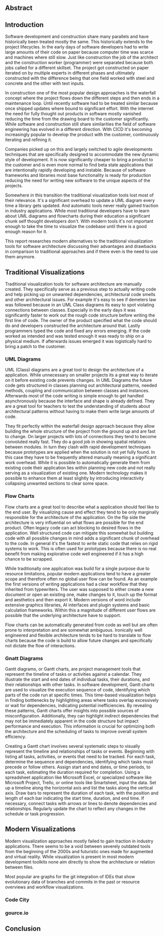 ## Abstract
## Introduction

Software development and construction share many parallels and have historically been treated mostly the same. This historically extends to the project lifecycles. In the early days of software developers had to write large amounts of their code on paper because computer time was scarce and machines where still slow. Just like construction the job of the architect and the construction worker (programmer) were separated because both jobs called for a different skillset. The project got constructed on paper iterated on by multiple experts in different phases and ultimately constructed with the difference being that one field worked with steel and concrete and the other with text inputs.

In construction one of the most popular design approaches is the waterfall concept where the project flows down the different steps and then ends in a maintenance loop. Until recently software had to be treated similar because once shipped updates where bound to significant effort. With the internet the need for fully thought out products in software mostly vanished reducing the time from the drawing board to the customer significantly. While software and construction still share similarities the field of software engineering has evolved in a different direction. With CICD it's becoming increasingly popular to develop the product with the customer, continuously iterating and refining it.

Companies picked up on this and largely switched to agile developments techniques that are specifically designed to accommodate the new dynamic style of development. It is now significantly cheaper to bring a product to the customer and is even more normal to find beta state applications that are intentionally rapidly developing and instable. Because of software frameworks and libraries most base functionality is ready for production reducing the need for writing new software to the unique aspects of the projects.

Somewhere in this transition the traditional visualization tools lost most of their relevance. It's a significant overhead to update a UML diagram every time a library gets updated. And automatic tools never really gained traction in industry applications. While most traditional developers have to learn about UML diagrams and flowcharts during their education a significant chunk self thought developers don't. With modern tools it's not important enough to take the time to visualize the codebase until there is a good enough reason for it.

This report researches modern alternatives to the traditional visualization tools for software architecture discussing their advantages and drawbacks in comparison to traditional approaches and if there even is the need to use them anymore.

## Traditional Visualizations

Traditional visualization tools for software architecture are manually created. They specifically serve as a previous step to actually writing code and help picking up on unwanted dependencies, architectural code smells and other architectural issues. For example it's easy to see if demeters law was followed because in an UML Class diagrams its easy to spot violating connections between classes. Especially in the early days it was significantly faster to work out the rough code structure before writing the first line of code. The owner of the product specified what the code should do and developers constructed the architecture around that. Lastly programmers typed the code and fixed any errors emerging. If the code worked as intended and was tested enough it was ready to ship on a physical medium. If afterwards issues emerged it was logistically hard to bring a patch to the customer. 
### UML Diagrams

UML (Class) diagrams are a great tool to design the architecture of a application. While unnecessary on smaller projects its a great way to iterate on it before existing code prevents changes. In UML Diagrams the future code gets structured in classes planning out architectural patterns, needed methods, coupling and communication between classes and instances. Afterwards most of the code writing is simple enough to get handled asynchronously because the interface and shape is already defined. They are a great tool for teachers to test the understanding of students about architectural patterns without having to make them write large amounts of code.

They fit perfectly within the waterfall design approach because they allow building the whole structure of the project from the ground up and are fast to change. On larger projects with lots of connections they tend to become convoluted really fast. They do a good job in showing spatial relations between modules. In turn they clash with rapid development techniques because prototypes are applied when the solution is not yet fully found. In this case they have to be frequently altered manually meaning a significant work overhead. While it is possible to automatically generate them from existing code their application lies within planning new code and not really serving as a visualization of existing one. Modern technology makes it possible to enhance them at least slightly by introducing interactivity collapsing unwanted sections to clear some space.

### Flow Charts

Flow charts are a great tool to describe what a application should feel like to the end user. By visualizing cause and effect they tend to be only marginally responsible for the architecture of the application. On the flip side the architecture is very influential on what flows are possible for the end product. Often legacy code can act blocking to desired flows in the application. Well structured code can mitigate this somewhat but building code with all possible changes in mind adds a significant chunk of overhead to the code. In general it's the fastest to write static code that relies on rigid systems to work. This is often used for prototypes because there is no real benefit from making explorative code well engineered if it has a high chance to be scrapped.

While traditionally one application was build for a single purpose due to resource limitations, popular modern applications tend to have a greater scope and therefore often no global user flow can be found. As an example the first versions of writing applications had a clear workflow that they inherited from typewriters. The user was supposed to either create a new document or open an existing one, make changes to it, touch up the format and aesthetics and then export it. Modern versions of word include extensive graphics libraries, AI interfaces and plugin systems and basic calculation frameworks. Within this a magnitude of different user flows are possible that the underlying architecture have to support.

Flow charts can be automatically generated from code as well but are often prone to interpretation and are somewhat ambiguous. Ironically well engineered and flexible architecture tends to be hard to translate to flow charts because the code is build to allow future changes and specifically not dictate the flow of interactions. 

### Gnatt Diagrams

Gantt diagrams, or Gantt charts, are project management tools that represent the timeline of tasks or activities against a calendar. They illustrate the start and end dates of individual tasks, their durations, and their relationships with other tasks. In software development, Gantt charts are used to visualize the execution sequence of code, identifying which parts of the code run at specific times. This time-based visualization helps in finding bottlenecks by highlighting areas where tasks overlap excessively or wait for dependencies, indicating potential inefficiencies. By revealing these patterns, Gantt charts offer insights into possible sources of misconfiguration. Additionally, they can highlight indirect dependencies that may not be immediately apparent in the code structure but impact performance and execution. This information is crucial for optimizing both the architecture and the scheduling of tasks to improve overall system efficiency.

Creating a Gantt chart involves several systematic steps to visually represent the timeline and relationships of tasks or events. Beginning with listing all tasks, activities, or events that need to be tracked. For each task, determine the sequence and dependencies, identifying which tasks must precede or follow others. Assign start and end dates, or time periods, to each task, estimating the duration required for completion. Using a spreadsheet application like Microsoft Excel, or specialized software like Microsoft Project, Trello, or online tools like Smartsheet, input the data. Set up a timeline along the horizontal axis and list the tasks along the vertical axis. Draw bars to represent the duration of each task, with the position and length of each bar indicating the start time, duration, and end time. If necessary, connect tasks with arrows or lines to denote dependencies and relationships. Regularly update the chart to reflect any changes in the schedule or task progression.

## Modern Visualizations

Modern visualization approaches mostly failed to gain traction in industry applications. There seems to be a void between severely outdated tools from the beginning of the 2000s and futuristic ones made for augmented and virtual reality. While visualization is present in most modern development toolkits none aim directly to show the architecture or relation between files.

Most popular are graphs for the git integration of IDEs that show evolutionary data of branches and commits in the past or resource overviews and workflow visualizations. 
### Code City
### gource.io
## Conclusion